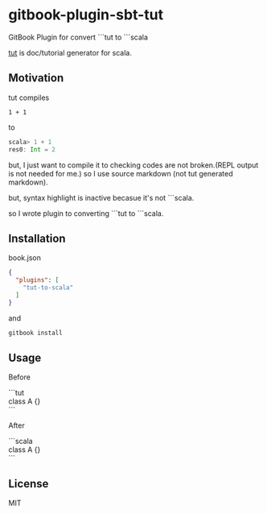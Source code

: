 # gitbook-plugin-sbt-tut

GitBook Plugin for convert \`\`\`tut to \`\`\`scala

[tut](https://github.com/tpolecat/tut) is doc/tutorial generator for scala.


## Motivation

tut compiles

```tut
1 + 1
```

to

```scala
scala> 1 + 1
res0: Int = 2
```


but, I just want to compile it to checking codes are not broken.(REPL output is not needed for me.)
so I use source markdown (not tut generated markdown).

but, syntax highlight is inactive becasue it's not \`\`\`scala.

so I wrote plugin to converting \`\`\`tut to \`\`\`scala.

## Installation

book.json

```json
{
  "plugins": [
    "tut-to-scala"
  ]
}
```

and

```sh
gitbook install
```

## Usage

Before

\`\`\`tut  
class A {}  
\`\`\`

After

\`\`\`scala  
class A {}  
\`\`\`

## License

MIT
